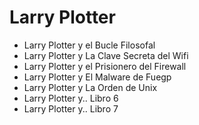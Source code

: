 # Larry Plotter

* Larry Plotter y el Bucle Filosofal
* Larry Plotter y La Clave Secreta del Wifi
* Larry Plotter y el Prisionero del Firewall
* Larry Plotter y El Malware de Fuegp
* Larry Plotter y La Orden de Unix
* Larry Plotter y.. Libro 6
* Larry Plotter y.. Libro 7

